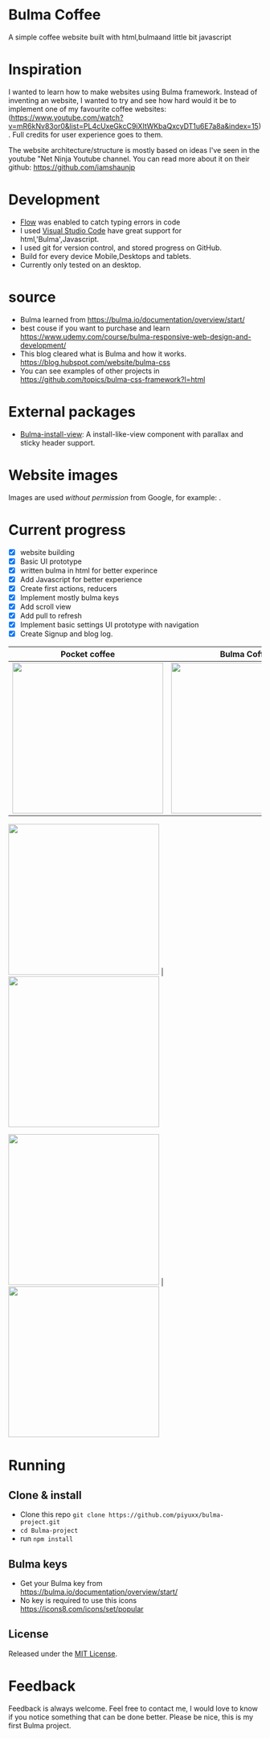 # Bulma Coffee
A simple coffee website built with html,bulmaand little bit javascript

# Inspiration
I wanted to learn how to make websites using Bulma framework. Instead of inventing an website, I wanted to try and see how hard would it be to implement one of my favourite coffee websites: (https://www.youtube.com/watch?v=mR6kNv83or0&list=PL4cUxeGkcC9iXItWKbaQxcyDT1u6E7a8a&index=15). Full credits for user experience goes to them.

The website architecture/structure is mostly based on ideas I've seen in the youtube "Net Ninja Youtube channel. You can read more about it on their github: https://github.com/iamshaunjp 

# Development 
+ [Flow](https://github.com/jgthms/bulma) was enabled to catch typing errors in  code
+ I used  [Visual Studio Code](https://code.visualstudio.com/) have great support for html,'Bulma',Javascript.
+ I used git for version control, and stored progress on GitHub.
+ Build for every device Mobile,Desktops and tablets.
+ Currently only tested on an desktop.

# source
+ Bulma learned from https://bulma.io/documentation/overview/start/
+ best couse if you want to purchase and learn https://www.udemy.com/course/bulma-responsive-web-design-and-development/
+ This blog cleared what is Bulma and how it works. https://blog.hubspot.com/website/bulma-css
+ You can see examples of other projects in https://github.com/topics/bulma-css-framework?l=html 

# External packages
+ [Bulma-install-view](https://www.npmjs.com/package/bulma): A install-like-view component with parallax and sticky header support. 


# Website images
Images are used _without permission_ from Google, for example: [](https://www.google.com.au/?gws_rd=ssl#safe=active&q=Canberra+weather).

# Current progress
- [x] website building
- [x] Basic UI prototype
- [x] written bulma in html for better experince
- [x] Add Javascript for better experience
- [x] Create first actions, reducers
- [x] Implement mostly bulma keys
- [x] Add scroll view 
- [x] Add pull to refresh
- [x] Implement basic settings UI prototype with navigation
- [x] Create Signup and blog log.

Pocket coffee | Bulma Coffee
-------------- | --------------
<img src="https://user-images.githubusercontent.com/116199827/213802629-1ad6bf80-8fc1-46df-9ebc-bc173d7a762f.png" width="300"> | <img src="https://user-images.githubusercontent.com/116199827/213803497-8cb4ca83-14e0-4996-bb4d-272db1dfe025.png" width="300">



<img src="https://user-images.githubusercontent.com/116199827/213802734-7812262c-f90a-4198-8a45-7865cdc11b79.png" width="300"> | <img src="https://user-images.githubusercontent.com/116199827/213803531-cac7a00c-6a3b-4f55-b872-dbab39065f25.png" width="300">



<img src="https://user-images.githubusercontent.com/116199827/213802794-a5f62575-51e6-4628-a02a-cef352dcac6a.png" width="300"> | <img src="https://user-images.githubusercontent.com/116199827/213803497-8cb4ca83-14e0-4996-bb4d-272db1dfe025.png" width="300">


# Running

## Clone & install

+ Clone this repo `git clone https://github.com/piyuxx/bulma-project.git`
+ `cd Bulma-project`
+ run `npm install`

## Bulma keys
+ Get your Bulma key from https://bulma.io/documentation/overview/start/
+ No key is required to use this icons https://icons8.com/icons/set/popular

## License

Released under the [MIT License](http://opensource.org/licenses/MIT).

# Feedback

Feedback is always welcome. Feel free to contact me, I would love to know if you notice something that can be done better. Please be nice, this is my first Bulma project.
